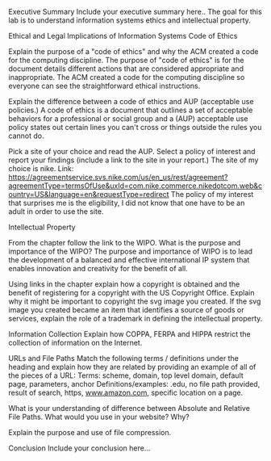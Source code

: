 Executive Summary
Include your executive summary here..
The goal for this lab is to understand information systems ethics and intellectual property.

Ethical and Legal Implications of Information Systems
Code of Ethics

Explain the purpose of a "code of ethics" and why the ACM created a code for the computing discipline.
The purpose of "code of ethics" is for the document details different actions that are considered appropriate and inappropriate. The ACM created a code for the computing discipline so everyone can see the straightforward ethical instructions.

Explain the difference between a code of ethics and AUP (acceptable use policies.)
A code of ethics is a document that outlines a set of acceptable behaviors for a professional or social group and a (AUP) acceptable use policy states out certain lines you can't cross or things outside the rules you cannot do.

Pick a site of your choice and read the AUP. Select a policy of interest and report your findings (include a link to the site in your report.)
The site of my choice is nike. Link: https://agreementservice.svs.nike.com/us/en_us/rest/agreement?agreementType=termsOfUse&uxId=com.nike.commerce.nikedotcom.web&country=US&language=en&requestType=redirect The policy of my interest that surprises me is the eligibility, I did not know that one have to be an adult in order to use the site.

Intellectual Property

From the chapter follow the link to the WIPO. What is the purpose and importance of the WIPO? 
The purpose and importance of WIPO is to lead the development of a balanced and effective international IP system that enables innovation and creativity for the benefit of all.

Using links in the chapter explain how a copyright is obtained and the benefit of registering for a copyright with the US Copyright Office. Explain why it might be important to copyright the svg image you created.
If the svg image you created became an item that identifies a source of goods or services, explain the role of a trademark in defining the intellectual property.

Information Collection
Explain how COPPA, FERPA and HIPPA restrict the collection of information on the Internet.

URLs and File Paths
Match the following terms / definitions under the heading and explain how they are related by providing an example of all of the pieces of a URL: Terms: scheme, domain, top level domain, default page, parameters, anchor Definitions/examples: .edu, no file path provided, result of search, https, www.amazon.com, specific location on a page.

What is your understanding of difference between Absolute and Relative File Paths. What would you use in your website? Why?

Explain the purpose and use of file compression.

Conclusion
Include your conclusion here...
